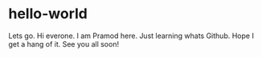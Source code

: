 # hello-world
Lets go.
Hi everone.
I am Pramod here. Just learning whats Github. Hope I get a hang of it.
See you all soon!
